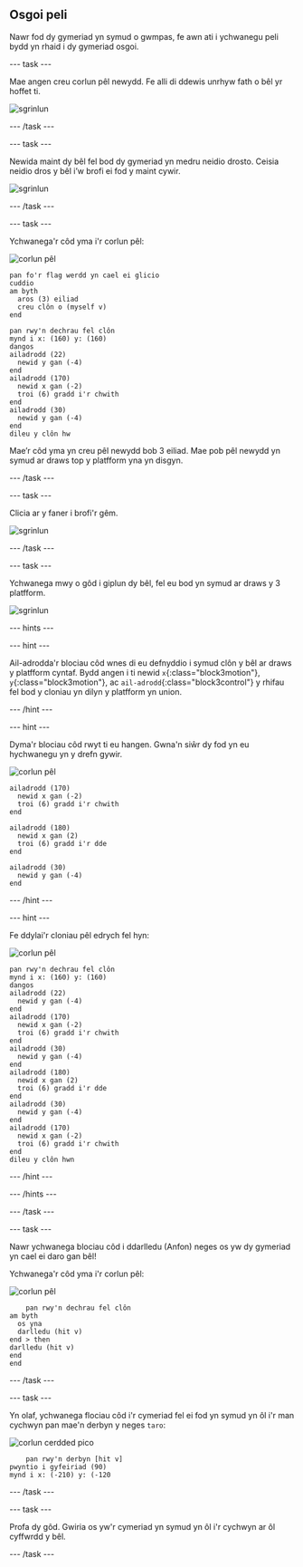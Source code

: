 ## Osgoi peli

Nawr fod dy gymeriad yn symud o gwmpas, fe awn ati i ychwanegu peli bydd yn rhaid i dy gymeriad osgoi.

\--- task \---

Mae angen creu corlun pêl newydd. Fe alli di ddewis unrhyw fath o bêl yr hoffet ti.

![sgrinlun](images/dodge-balls.png)

\--- /task \---

\--- task \---

Newida maint dy bêl fel bod dy gymeriad yn medru neidio drosto. Ceisia neidio dros y bêl i’w brofi ei fod y maint cywir.

![sgrinlun](images/dodge-ball-resize.png)

\--- /task \---

\--- task \---

Ychwanega'r côd yma i'r corlun pêl:

![corlun pêl](images/ball_sprite.png)

```blocks3
pan fo'r flag werdd yn cael ei glicio
cuddio
am byth 
  aros (3) eiliad
  creu clôn o (myself v)
end
```

```blocks3
pan rwy'n dechrau fel clôn
mynd i x: (160) y: (160)
dangos
ailadrodd (22) 
  newid y gan (-4)
end
ailadrodd (170) 
  newid x gan (-2)
  troi (6) gradd i'r chwith
end
ailadrodd (30) 
  newid y gan (-4)
end
dileu y clôn hw
```

Mae’r côd yma yn creu pêl newydd bob 3 eiliad. Mae pob pêl newydd yn symud ar draws top y platfform yna yn disgyn.

\--- /task \---

\--- task \---

Clicia ar y faner i brofi'r gêm.

![sgrinlun](images/dodge-ball-test.png)

\--- /task \---

\--- task \---

Ychwanega mwy o gôd i giplun dy bêl, fel eu bod yn symud ar draws y 3 platfform.

![sgrinlun](images/dodge-ball-more-motion.png)

\--- hints \---

\--- hint \---

Ail-adrodda'r blociau côd wnes di eu defnyddio i symud clôn y bêl ar draws y platfform cyntaf. Bydd angen i ti newid `x`{:class="block3motion"}, `y`{:class="block3motion"}, ac `ail-adrodd`{:class="block3control"} y rhifau fel bod y cloniau yn dilyn y platfform yn union.

\--- /hint \---

\--- hint \---

Dyma'r blociau côd rwyt ti eu hangen. Gwna'n siŵr dy fod yn eu hychwanegu yn y drefn gywir.

![corlun pêl](images/ball_sprite.png)

```blocks3
ailadrodd (170) 
  newid x gan (-2)
  troi (6) gradd i'r chwith
end

ailadrodd (180) 
  newid x gan (2)
  troi (6) gradd i'r dde
end

ailadrodd (30) 
  newid y gan (-4)
end
```

\--- /hint \---

\--- hint \---

Fe ddylai'r cloniau pêl edrych fel hyn:

![corlun pêl](images/ball_sprite.png)

```blocks3
pan rwy'n dechrau fel clôn
mynd i x: (160) y: (160)
dangos
ailadrodd (22) 
  newid y gan (-4)
end
ailadrodd (170) 
  newid x gan (-2)
  troi (6) gradd i'r chwith
end
ailadrodd (30) 
  newid y gan (-4)
end
ailadrodd (180) 
  newid x gan (2)
  troi (6) gradd i'r dde
end
ailadrodd (30) 
  newid y gan (-4)
end
ailadrodd (170) 
  newid x gan (-2)
  troi (6) gradd i'r chwith
end
dileu y clôn hwn
```

\--- /hint \---

\--- /hints \---

\--- /task \---

\--- task \---

Nawr ychwanega blociau côd i ddarlledu (Anfon) neges os yw dy gymeriad yn cael ei daro gan bêl!

Ychwanega'r côd yma i'r corlun pêl:

![corlun pêl](images/ball_sprite.png)

```blocks3
    pan rwy'n dechrau fel clôn
am byth 
  os yna
  darlledu (hit v)
end > then
darlledu (hit v)
end
end
```

\--- /task \---

\--- task \---

Yn olaf, ychwanega flociau côd i'r cymeriad fel ei fod yn symud yn ôl i'r man cychwyn pan mae'n derbyn y neges `taro`:

![corlun cerdded pico](images/pico_walking_sprite.png)

```blocks3
    pan rwy'n derbyn [hit v]
pwyntio i gyfeiriad (90)
mynd i x: (-210) y: (-120
```

\--- /task \---

\--- task \---

Profa dy gôd. Gwiria os yw'r cymeriad yn symud yn ôl i'r cychwyn ar ôl cyffwrdd y bêl.

\--- /task \---